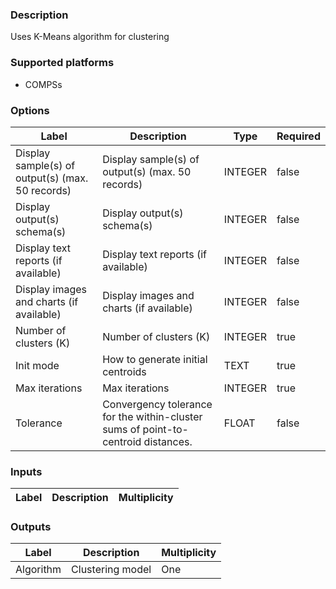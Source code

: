 ###  Description
Uses K-Means algorithm for clustering

###  Supported platforms
* COMPSs

###  Options
| Label | Description | Type | Required |
|---|---|---|---|
| Display sample(s) of output(s) (max. 50 records) | Display sample(s) of output(s) (max. 50 records) | INTEGER | false |
| Display output(s) schema(s) | Display output(s) schema(s) | INTEGER | false |
| Display text reports (if available) | Display text reports (if available) | INTEGER | false |
| Display images and charts (if available) | Display images and charts (if available) | INTEGER | false |
| Number of clusters (K) | Number of clusters (K) | INTEGER | true |
| Init mode | How to generate initial centroids | TEXT | true |
| Max iterations | Max iterations | INTEGER | true |
| Tolerance | Convergency tolerance for the within-cluster sums of point-to-centroid distances. | FLOAT | false |

###  Inputs
| Label | Description | Multiplicity |
|---|---|---|

###  Outputs
| Label | Description | Multiplicity |
|---|---|---|
| Algorithm | Clustering model | One |

